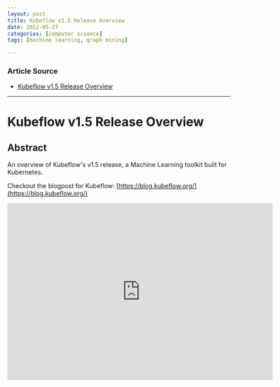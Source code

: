 ```yaml
---
layout: post
title: Kubeflow v1.5 Release Overview
date: 2022-05-27
categories: [computer science]
tags: [machine learning, graph mining]

---
```


### Article Source

* [Kubeflow v1.5 Release Overview](https://www.youtube.com/watch?v=QNNCM9Kq3Q0)


---

# Kubeflow v1.5 Release Overview


## Abstract

An overview of Kubeflow's v1.5 release, a Machine Learning toolkit built for Kubernetes. 

Checkout the blogpost for Kubeflow: [https://blog.kubeflow.org/](https://blog.kubeflow.org/)


<iframe width="600" height="400" src="https://www.youtube.com/embed/QNNCM9Kq3Q0" title="YouTube video player" frameborder="0" allow="accelerometer; autoplay; clipboard-write; encrypted-media; gyroscope; picture-in-picture" allowfullscreen></iframe>
